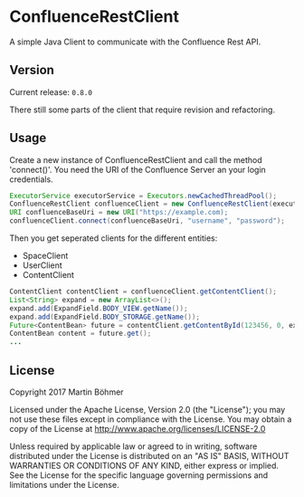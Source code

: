 # ConfluenceRestClient

A simple Java Client to communicate with the Confluence Rest API.

## Version

Current release: `0.8.0`

There still some parts of the client that require revision and refactoring.

## Usage

Create a new instance of ConfluenceRestClient and call the method 'connect()'.
You need the URI of the Confluence Server an your login credentials.

```java
ExecutorService executorService = Executors.newCachedThreadPool();
ConfluenceRestClient confluenceClient = new ConfluenceRestClient(executorService);
URI confluenceBaseUri = new URI("https://example.com);
confluenceClient.connect(confluenceBaseUri, "username", "password");
```

Then you get seperated clients for the different entities:

* SpaceClient
* UserClient
* ContentClient

```java
ContentClient contentClient = confluenceClient.getContentClient();
List<String> expand = new ArrayList<>();
expand.add(ExpandField.BODY_VIEW.getName());
expand.add(ExpandField.BODY_STORAGE.getName());
Future<ContentBean> future = contentClient.getContentById(123456, 0, expand);
ContentBean content = future.get();
...
```

## License

Copyright 2017 Martin Böhmer

Licensed under the Apache License, Version 2.0 (the "License"); you may not use these files except in compliance with the License.
You may obtain a copy of the License at http://www.apache.org/licenses/LICENSE-2.0

Unless required by applicable law or agreed to in writing, software distributed under the License is distributed on an "AS IS" BASIS, WITHOUT WARRANTIES OR CONDITIONS OF ANY KIND, either express or implied.
See the License for the specific language governing permissions and limitations under the License.
